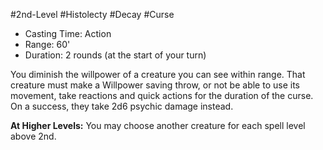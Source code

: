 #2nd-Level #Histolecty #Decay #Curse
 
- Casting Time: Action
- Range: 60'
- Duration: 2 rounds (at the start of your turn)  

You diminish the willpower of a creature you can see within range. That creature must make a Willpower saving throw, or not be able to use its movement, take reactions and quick actions for the duration of the curse. On a success, they take 2d6 psychic damage instead.
 
**At Higher Levels:** You may choose another creature for each spell level above 2nd.